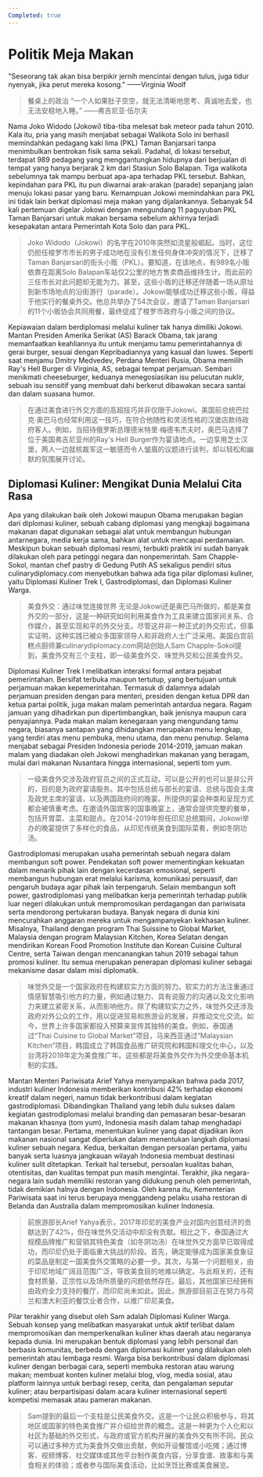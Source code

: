 ```yaml
---
Completed: true
---
```


# Politik Meja Makan

"Seseorang tak akan bisa berpikir jernih mencintai dengan tulus, juga tidur nyenyak, jika perut mereka kosong." ——Virginia Woolf

> 餐桌上的政治
> “一个人如果肚子空空，就无法清晰地思考、真诚地去爱，也无法安稳地入睡。” ——弗吉尼亚·伍尔夫

Nama Joko Widodo (Jokowi) tiba-tiba melesat bak meteor pada tahun 2010. Kala itu, pria yang masih menjabat sebagai Walikota Solo ini berhasil memindahkan pedagang kaki lima (PKL) Taman Banjarsari tanpa menimbulkan bentrokan fisik sama sekali. Padahal, di lokasi tersebut, terdapat 989 pedagang yang menggantungkan hidupnya dari berjualan di tempat yang hanya berjarak 2 km dari Stasiun Solo Balapan. Tiga walikota sebelumnya tak mampu berbuat apa-apa terhadap PKL tersebut. Bahkan, kepindahan para PKL itu pun diwarnai arak-arakan (parade) sepanjang jalan menuju lokasi pasar yang baru. Kemampuan Jokowi memindahkan para PKL ini tidak lain berkat diplomasi meja makan yang dijalankannya. Sebanyak 54 kali pertemuan digelar Jokowi dengan mengundang 11 paguyuban PKL Taman Banjarsari untuk makan bersama sebelum akhirnya terjadi kesepakatan antara Pemerintah Kota Solo dan para PKL.

> Joko Widodo（Jokowi）的名字在2010年突然如流星般崛起。当时，这位仍担任梭罗市市长的男子成功地在没有引发任何身体冲突的情况下，迁移了Taman Banjarsari的街头小贩（PKL）。要知道，在该地点，有989名小贩依靠在距离Solo Balapan车站仅2公里的地方售卖商品维持生计。而此前的三任市长对此问题却无能为力。甚至，这些小贩的迁移还伴随着一场从原址到新市场地点的沿街游行（parade）。Jokowi能够成功迁移这些小贩，得益于他实行的餐桌外交。他总共举办了54次会议，邀请了Taman Banjarsari的11个小贩协会共同用餐，最终促成了梭罗市政府与小贩之间的协议。

Kepiawaian dalam berdiplomasi melalui kuliner tak hanya dimiliki Jokowi. Mantan Presiden Amerika Serikat (AS) Barack Obama, tak jarang memanfaatkan keahliannya itu untuk menjamu tamu pemerintahannya di gerai burger, sesuai dengan Kepribadiannya yang kasual dan luwes. Seperti saat menjamu Dmitry Medvedev, Perdana Menteri Rusia, Obama memilih Ray's Hell Burger di Virginia, AS, sebagai tempat perjamuan. Sembari menikmati cheeseburger, keduanya menegosiasikan isu pelucutan nuklir, sebuah isu sensitif yang membuat dahi berkerut dibawakan secara santai dan dalam suasana humor.

> 在通过美食进行外交方面的高超技巧并非仅限于Jokowi。美国前总统巴拉克·奥巴马也经常利用这一技巧，在符合他随性和灵活性格的汉堡店款待政府客人。例如，当招待俄罗斯总理德米特里·梅德韦杰夫时，奥巴马选择了位于美国弗吉尼亚州的Ray's Hell Burger作为宴请地点。一边享用芝士汉堡，两人一边就核裁军这一敏感而令人皱眉的议题进行谈判，却以轻松和幽默的氛围展开讨论。

## Diplomasi Kuliner: Mengikat Dunia Melalui Cita Rasa

Apa yang dilakukan baik oleh Jokowi maupun Obama merupakan bagian dari diplomasi kuliner, sebuah cabang diplomasi yang mengkaji bagaimana makanan dapat digunakan sebagai alat untuk membangun hubungan antarnegara, media kerja sama, bahkan alat untuk mencapai perdamaian. Meskipun bukan sebuah diplomasi resmi, terbukti praktik ini sudah banyak dilakukan oleh para petinggi negara dan nonpemerintah. Sam Chapple-Sokol, mantan chef pastry di Gedung Putih AS sekaligus pendiri situs culinarydiplomacy.com menyebutkan bahwa ada tiga pilar diplomasi kuliner, yaitu Diplomasi Kuliner Trek I, Gastrodiplomasi, dan Diplomasi Kuliner Warga.

> 美食外交：通过味觉连接世界
> 无论是Jokowi还是奥巴马所做的，都是美食外交的一部分，这是一种研究如何利用美食作为工具来建立国家间关系、合作媒介，甚至实现和平的外交分支。尽管这并非一种正式的外交形式，但事实证明，这种实践已被众多国家领导人和非政府人士广泛采用。美国白宫前糕点厨师兼culinarydiplomacy.com网站创始人Sam Chapple-Sokol提到，美食外交有三个支柱，即一级美食外交、味觉外交和公民美食外交。

Diplomasi Kuliner Trek I melibatkan interaksi formal antara pejabat pemerintahan. Bersifat terbuka maupun tertutup, yang bertujuan untuk perjamuan makan kepemerintahan. Termasuk di dalamnya adalah perjamuan presiden dengan para menteri, presiden dengan ketua DPR dan ketua partai politik, juga makan malam pemerintah antardua negara. Ragam jamuan yang dihadirkan pun dipertimbangkan, baik jenisnya maupun cara penyajiannya. Pada makan malam kenegaraan yang mengundang tamu negara, biasanya santapan yang dihidangkan merupakan menu lengkap, yang terdiri atas menu pembuka, menu utama, dan menu penutup. Selama menjabat sebagai Presiden Indonesia periode 2014-2019, jamuan makan malam yang diadakan oleh Jokowi menghadirkan makanan yang beragam, mulai dari makanan Nusantara hingga internasional, seperti tom yum.

> 一级美食外交涉及政府官员之间的正式互动，可以是公开的也可以是非公开的，目的是为政府宴请服务。其中包括总统与部长的宴请、总统与国会主席及政党主席的宴请，以及两国政府间的晚宴。所提供的宴会种类和呈现方式都会被慎重考虑。在邀请外国宾客的国事晚宴上，通常会提供完整的餐单，包括开胃菜、主菜和甜点。在2014-2019年担任印尼总统期间，Jokowi举办的晚宴提供了多样化的食品，从印尼传统美食到国际菜肴，例如冬阴功汤。

Gastrodiplomasi merupakan usaha pemerintah sebuah negara dalam membangun soft power. Pendekatan soft power mementingkan kekuatan dalam menarik pihak lain dengan kecerdasan emosional, seperti membangun hubungan erat melalui karisma, komunikasi persuasif, dan pengaruh budaya agar pihak lain terpengaruh. Selain membangun soft power, gastrodiplomasi yang melibatkan kerja pemerintah terhadap publik luar negeri dilakukan untuk mempromosikan perdagangan dan pariwisata serta mendorong pertukaran budaya. Banyak negara di dunia kini mencurahkan anggaran mereka untuk mengampanyekan kekhasan kuliner. Misalnya, Thailand dengan program Thai Suissine to Global Market, Malaysia dengan program Malaysian Kitchen, Korea Selatan dengan mendirikan Korean Food Promotion Institute dan Korean Cuisine Cultural Centre, serta Taiwan dengan mencanangkan tahun 2019 sebagai tahun promosi kuliner. Itu semua merupakan penerapan diplomasi kuliner sebagai mekanisme dasar dalam misi diplomatik.

> 味觉外交是一个国家政府在构建软实力方面的努力。软实力的方法注重通过情感智慧吸引他方的力量，例如通过魅力、具有说服力的沟通以及文化影响力来建立紧密关系，从而影响他方。除了构建软实力之外，味觉外交还涉及政府对外公众的工作，用以促进贸易和旅游业的发展，并推动文化交流。如今，世界上许多国家都投入预算来宣传其独特的美食。例如，泰国通过“Thai Cuisine to Global Market”项目，马来西亚通过“Malaysian Kitchen”项目，韩国成立了韩国食品推广研究院和韩国料理文化中心，以及台湾将2019年定为美食推广年。这些都是将美食外交作为外交使命基本机制的实践。

Mantan Menteri Pariwisata Arief Yahya menyampaikan bahwa pada 2017, industri kuliner Indonesia memberikan kontribusi 42% terhadap ekonomi kreatif dalam negeri, namun tidak berkontribusi dalam kegiatan gastrodiplomasi. Dibandingkan Thailand yang lebih dulu sukses dalam kegiatan gastrodiplomasi melalui branding dan pemasaran besar-besaran makanan khasnya (tom yum), Indonesia masih dalam tahap menghadapi tantangan besar. Pertama, menentukan kuliner yang dapat dijadikan ikon makanan nasional sangat diperlukan dalam menentukan langkah diplomasi kuliner sebuah negara. Kedua, berkaitan dengan persoalan pertama, yaitu banyak serta luasnya jangkauan wilayah Indonesia membuat destinasi kuliner sulit ditetapkan. Terkait hal tersebut, persoalan kualitas bahan, otentisitas, dan kualitas tempat pun masih mengintai. Terakhir, jika negara-negara lain sudah memiliki restoran yang didukung penuh oleh pemerintah, tidak demikian halnya dengan Indonesia. Oleh karena itu, Kementerian Pariwisata saat ini terus berupaya menggandeng pelaku usaha restoran di Belanda dan Australia dalam mempromosikan kuliner Indonesia.

> 前旅游部长Arief Yahya表示，2017年印尼的美食产业对国内创意经济的贡献达到了42%，但在味觉外交活动中却没有贡献。相比之下，泰国通过大规模品牌推广和营销其特色美食（如冬阴功汤）在味觉外交方面早已取得成功，而印尼仍处于面临重大挑战的阶段。首先，确定能够成为国家美食象征的菜品是制定一国美食外交策略的必要一步。其次，与第一个问题相关，由于印尼地域广阔且范围广泛，导致美食目的地难以确定。与此相关的，还有食材质量、正宗性以及场所质量的问题依然存在。最后，其他国家已经拥有由政府全力支持的餐厅，而印尼尚未如此。因此，旅游部目前正在努力与荷兰和澳大利亚的餐饮业者合作，以推广印尼美食。

Pilar terakhir yang disebut oleh Sam adalah Diplomasi Kuliner Warga. Sebuah konsep yang melibatkan masyarakat untuk aktif terlibat dalam mempromosikan dan memperkenalkan kuliner khas daerah atau negaranya kepada dunia. Ini merupakan bentuk diplomasi yang lebih personal dan berbasis komunitas, berbeda dengan diplomasi kuliner yang dilakukan oleh pemerintah atau lembaga resmi. Warga bisa berkontribusi dalam diplomasi kuliner dengan berbagai cara, seperti membuka restoran atau warung makan; membuat konten kuliner melalui blog, vlog, media sosial, atau platform lainnya untuk berbagi resep, cerita, dan pengalaman seputar kuliner; atau berpartisipasi dalam acara kuliner internasional seperti kompetisi memasak atau pameran makanan.

> Sam提到的最后一个支柱是公民美食外交。这是一个让民众积极参与，将其地区或国家的特色美食推广并介绍给世界的概念。这是一种更为个人化和以社区为基础的外交形式，与政府或官方机构开展的美食外交有所不同。民众可以通过多种方式为美食外交做出贡献，例如开设餐馆或小吃摊；通过博客、视频博客、社交媒体或其他平台制作美食内容，分享食谱、故事和与美食相关的体验；或者参与国际美食活动，比如烹饪比赛或美食展览。
